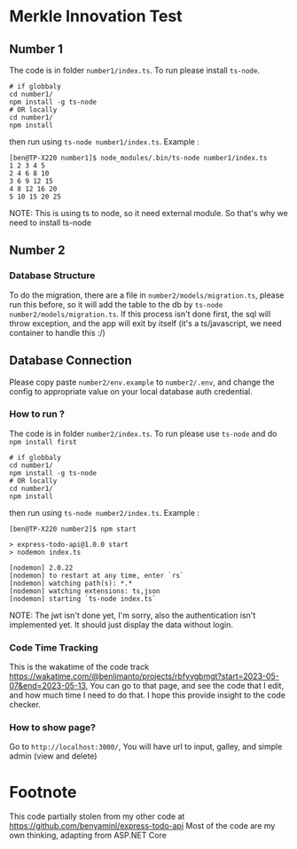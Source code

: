 # Merkle Innovation Test

## Number 1

The code is in folder `number1/index.ts`. To run please install `ts-node`.
```
# if globbaly
cd number1/
npm install -g ts-node
# OR locally
cd number1/
npm install
```

then run using `ts-node number1/index.ts`. Example :
```
[ben@TP-X220 number1]$ node_modules/.bin/ts-node number1/index.ts 
1 2 3 4 5 
2 4 6 8 10 
3 6 9 12 15 
4 8 12 16 20 
5 10 15 20 25 
```

NOTE: This is using ts to node, so it need external module. So that's why we need to install ts-node

## Number 2

### Database Structure 
To do the migration, there are a file in `number2/models/migration.ts`, please run this before, so it will add the table to the db by `ts-node number2/models/migration.ts`. If this process isn't done first, the sql will throw exception, and the app will exit by itself (it's a ts/javascript, we need container to handle this :/)

## Database Connection
Please copy paste `number2/env.example` to `number2/.env`, and change the config to appropriate value on your local database auth credential. 

### How to run ?

The code is in folder `number2/index.ts`. To run please use `ts-node` and do `npm install first`
```
# if globbaly
cd number1/
npm install -g ts-node
# OR locally
cd number1/
npm install
```

then run using `ts-node number2/index.ts`. Example :
```
[ben@TP-X220 number2]$ npm start

> express-todo-api@1.0.0 start
> nodemon index.ts

[nodemon] 2.0.22
[nodemon] to restart at any time, enter `rs`
[nodemon] watching path(s): *.*
[nodemon] watching extensions: ts,json
[nodemon] starting `ts-node index.ts`

```

NOTE: The jwt isn't done yet, I'm sorry, also the authentication isn't implemented yet. It should just display the data without login.

### Code Time Tracking

This is the wakatime of the code track https://wakatime.com/@benlimanto/projects/rbfyvgbmgt?start=2023-05-07&end=2023-05-13, You can go to that page, and see the code that I edit, and how much time I need to do that. I hope this provide insight to the code checker. 

### How to show page?

Go to `http://localhost:3000/`, You will have url to input, galley, and simple admin (view and delete)

# Footnote

This code partially stolen from my other code at https://github.com/benyaminl/express-todo-api
Most of the code are my own thinking, adapting from ASP.NET Core